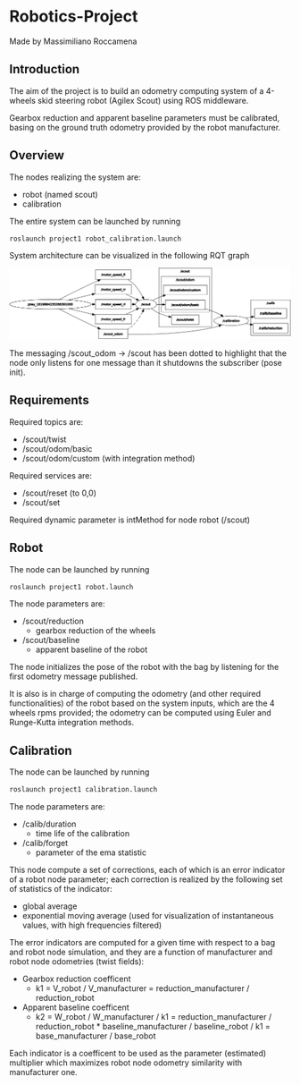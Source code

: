 # Robotics-Project

Made by Massimiliano Roccamena

## Introduction

The aim of the project is to build an odometry computing system of a 4-wheels skid steering robot (Agilex Scout) using ROS middleware.

Gearbox reduction and apparent baseline parameters must be calibrated, basing on the ground truth odometry provided by the robot manufacturer.

## Overview

The nodes realizing the system are:

- robot (named scout)
- calibration

The entire system can be launched by running

```bash
roslaunch project1 robot_calibration.launch
```

System architecture can be visualized in the following RQT graph

![RQT graph](./project1.png)

The messaging /scout_odom -> /scout has been dotted to highlight that the node only listens for one message than it shutdowns the subscriber (pose init).

## Requirements

Required topics are:

- /scout/twist
- /scout/odom/basic
- /scout/odom/custom (with integration method)

Required services are:

- /scout/reset (to 0,0)
- /scout/set

Required dynamic parameter is intMethod for node robot (/scout)

## Robot

The node can be launched by running

```bash
roslaunch project1 robot.launch
```

The node parameters are:

- /scout/reduction
  - gearbox reduction of the wheels
- /scout/baseline
  - apparent baseline of the robot

The node initializes the pose of the robot with the bag by listening for the first odometry message published.

It is also is in charge of computing the odometry (and other required functionalities) of the robot based on the system inputs, which are the 4 wheels rpms provided; the odometry can be computed using Euler and Runge-Kutta integration methods.

## Calibration

The node can be launched by running

```bash
roslaunch project1 calibration.launch
```

The node parameters are:

- /calib/duration
  - time life of the calibration
- /calib/forget
  - parameter of the ema statistic

This node compute a set of corrections, each of which is an error indicator of a robot node parameter; each correction is realized by the following set of statistics of the indicator:

- global average
- exponential moving average (used for visualization of instantaneous values, with high frequencies filtered)

The error indicators are computed for a given time with respect to a bag and robot node simulation, and they are a function of manufacturer and robot node odometries (twist fields):

- Gearbox reduction coefficent
  - k1 = V_robot / V_manufacturer = reduction_manufacturer / reduction_robot
- Apparent baseline coefficent
  - k2 = W_robot / W_manufacturer / k1 = reduction_manufacturer / reduction_robot * baseline_manufacturer / baseline_robot / k1 = base_manufacturer / base_robot

Each indicator is a coefficent to be used as the parameter (estimated) multiplier which maximizes robot node odometry similarity with manufacturer one.
